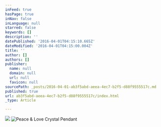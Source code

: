 ```yaml
---
inFeed: true
hasPage: true
inNav: false
inLanguage: null
starred: false
keywords: []
description: ''
datePublished: '2016-04-01T04:15:10.665Z'
dateModified: '2016-04-01T04:15:00.004Z'
title: ''
author: []
authors: []
publisher:
  name: null
  domain: null
  url: null
  favicon: null
sourcePath: _posts/2016-04-01-ab3f5abd-aeea-4ec7-b2f5-d88f9555517c.md
published: true
url: ab3f5abd-aeea-4ec7-b2f5-d88f9555517c/index.html
_type: Article

---
```

![](https://the-grid-user-content.s3-us-west-2.amazonaws.com/e0c3123f-87c1-425b-8a8e-021341f649e0.png)
![Peace & Love Crystal Pendant](https://the-grid-user-content.s3-us-west-2.amazonaws.com/eae09760-bbe6-46fb-bd34-07abd44eacb6.jpg)